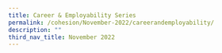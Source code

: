 ```yaml
---
title: Career & Employability Series
permalink: /cohesion/November-2022/careerandemployability/
description: ""
third_nav_title: November 2022
---
```


